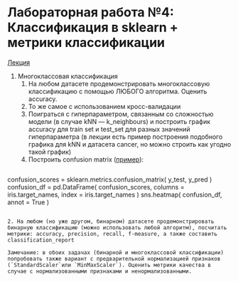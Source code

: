 # Лабораторная работа №4: Классификация в sklearn + метрики классификации

[Лекция](ML-1-class-metrics.ipynb)

1. Многоклассовая классификация
    1. На любом датасете продемонстрировать многоклассовую классификацию с помощью ЛЮБОГО алгоритма. Оценить accuracy.
    2. То же самое с использованием кросс-валидации
    3. Поиграться с гиперпараметром, связанным со сложностью модели (в случае kNN — k_neighbours) и построить график accuracy для train set и test_set для разных значений гиперпараметра (в лекции есть пример построения подобного графика для kNN и датасета cancer, но можно строить как угодно такой график)
    4. Построить confusion matrix ([пример](https://scikit-learn.org/stable/auto_examples/model_selection/plot_confusion_matrix.html)):
    ```
confusion_scores = sklearn.metrics.confusion_matrix( y_test, y_pred )
confusion_df = pd.DataFrame( confusion_scores, columns = iris.target_names, index = iris.target_names )
sns.heatmap( confusion_df, annot = True  )
```

2. На любом (но уже другом, бинарном) датасете продемонстрировать бинарную классификацию (можно использовать любой алгоритм), посчитать метрики: accuracy, precision, recall, f-measure, а также составить classification_report

Замечание: в обоих задачах (бинарной и многоклассовой классификации) попробовать также вариант с предварительной нормализацией признаков (`StandardScaler`или `MinMaxScaler`). Оценить метрики качества в случае с нормализованными признаками и ненормализованными.
